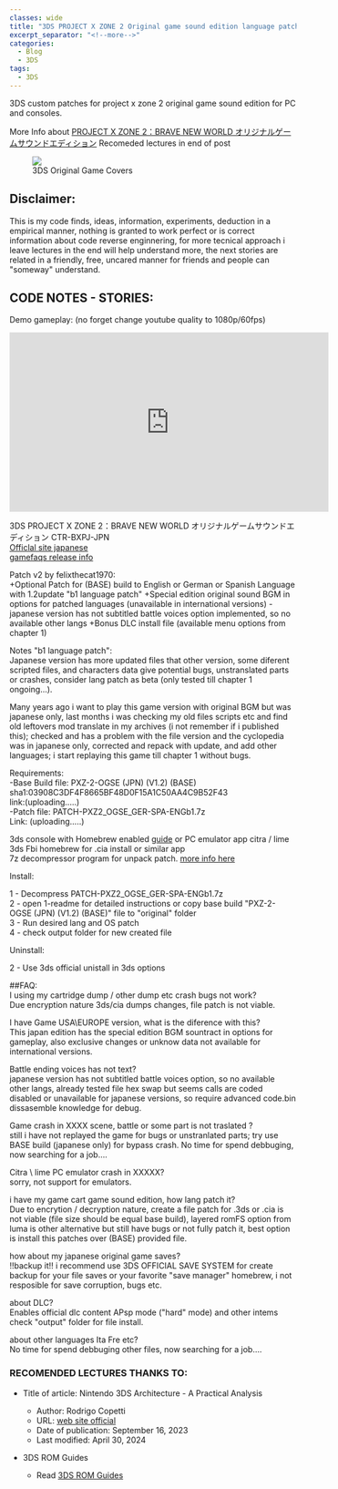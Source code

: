 ```yaml
---
classes: wide
title: "3DS PROJECT X ZONE 2 Original game sound edition language patch"
excerpt_separator: "<!--more-->"
categories:
  - Blog
  - 3DS
tags:
  - 3DS
---
```


3DS custom patches for project x zone 2 original game sound edition for PC and consoles.

<!--more-->

More Info about [PROJECT X ZONE 2：BRAVE NEW WORLD オリジナルゲームサウンドエディション](https://projectxzone.fandom.com/wiki/Project_X_Zone_2)
Recomeded lectures in end of post

<figure class="third">
<a href="/gamepatches-blog/assets/images/pxz2ogse.jpg"><img src="/gamepatches-blog/assets/images/pxz2ogse.jpg"></a>
	<figcaption>3DS Original Game Covers</figcaption>
</figure>

## Disclaimer:
This is my code finds, ideas, information, experiments, deduction in a empirical manner, nothing is granted to work perfect or is correct information about code reverse enginnering, for more tecnical approach i leave lectures in the end will help understand more, the next stories are related in a friendly, free, uncared manner for friends and people can "someway" understand. 

## CODE NOTES - STORIES:
Demo gameplay: (no forget change youtube quality to 1080p/60fps)

<iframe width="560" height="315" src="https://www.youtube.com/embed/C7OIBbZ13-M?si=yCsx8Ew5g2C1qA7Y" title="YouTube video player" frameborder="0" allow="accelerometer; autoplay; clipboard-write; encrypted-media; gyroscope; picture-in-picture; web-share" referrerpolicy="strict-origin-when-cross-origin" allowfullscreen></iframe>

3DS PROJECT X ZONE 2：BRAVE NEW WORLD オリジナルゲームサウンドエディション CTR-BXPJ-JPN  
[Officlal site japanese](https://pxz2.bn-ent.net/)  
[gamefaqs release info](https://gamefaqs.gamespot.com/3ds/146043-project-x-zone-2/data)  

Patch v2 by felixthecat1970:  
+Optional Patch for (BASE) build to English or German or Spanish Language with 1.2update "b1 language patch"
+Special edition original sound BGM in options for patched languages (unavailable in international versions)
-japanese version has not subtitled battle voices option implemented, so no available other langs
+Bonus DLC install file (available menu options from chapter 1)

Notes "b1 language patch":  
Japanese version has more updated files that other version, some diferent scripted files, and characters data give potential bugs, unstranslated parts or crashes, consider lang patch as beta (only tested till chapter 1 ongoing...).    

Many years ago i want to play this game version with original BGM but was japanese only, last months i was checking my old files scripts etc and find old leftovers mod translate in my archives (i not remember if i published this); checked and has a problem with the file version and the cyclopedia was in japanese only, corrected and repack with update, and add other languages; i start replaying this game till chapter 1 without bugs.

Requirements:  
-Base Build file: PXZ-2-OGSE (JPN) (V1.2) (BASE)  
 sha1:03908C3DF4F8665BF48D0F15A1C50AA4C9B52F43  
 link:(uploading.....)  
-Patch file: PATCH-PXZ2_OGSE_GER-SPA-ENGb1.7z  
 Link: (uploading.....)  

3ds console with Homebrew enabled [guide](https://3ds.hacks.guide/) or PC emulator app citra / lime  
3ds Fbi homebrew for .cia install or similar app  
7z decompressor program for unpack patch. [more info here](https://www.7-zip.org/7z.html)  
	
Install:   

1 - Decompress PATCH-PXZ2_OGSE_GER-SPA-ENGb1.7z   
2 - open 1-readme for detailed instructions or copy base build "PXZ-2-OGSE (JPN) (V1.2) (BASE)" file to "original" folder  
3 - Run desired lang and OS patch  
4 - check output folder for new created file  

Uninstall:  

2 - Use 3ds official unistall in 3ds options  

##FAQ:  
I using my cartridge dump / other dump etc crash bugs not work?  
Due encryption nature 3ds/cia dumps changes, file patch is not viable. 

I have Game USA\EUROPE version, what is the diference with this?  
This japan edition has the special edition BGM sountract in options for gameplay, also exclusive changes or unknow data not available for international versions.

Battle ending voices has not text?  
japanese version has not subtitled battle voices option, so no available other langs, already tested file hex swap but seems calls are coded disabled or unavailable for japanese versions, so require advanced code.bin dissasemble knowledge for debug.

Game crash in XXXX scene, battle or some part is not traslated ?  
still i have not replayed the game for bugs or unstranlated parts; try use BASE build (japanese only) for bypass crash. No time for spend debbuging, now searching for a job....

Citra \ lime PC emulator crash in XXXXX?  
sorry, not support for emulators.

i have my game cart game sound edition, how lang patch it?  
Due to encrytion / decryption nature, create a file patch for .3ds or .cia is not viable (file size should be equal base build), layered romFS option from luma is other alternative but still have bugs or not fully patch it, best option is install this patches over (BASE) provided file.

how about my japanese original game saves?  
!!backup it!! i recommend use 3DS OFFICIAL SAVE SYSTEM for create backup for your file saves or your favorite "save manager" homebrew, i not resposible for save corruption, bugs etc.

about DLC?  
Enables official dlc content APsp mode ("hard" mode) and other intems check "output" folder for file install.

about other languages Ita Fre etc?  
No time for spend debbuging other files, now searching for a job....

### RECOMENDED LECTURES THANKS TO:  
- Title of article: Nintendo 3DS Architecture - A Practical Analysis  
  - Author: Rodrigo Copetti  
  - URL: [web site official](https://www.copetti.org/writings/consoles/nintendo-3ds/)  
  - Date of publication: September 16, 2023  
  - Last modified: April 30, 2024  
	
- 3DS ROM Guides   
  - Read [3DS ROM Guides](https://github.com/ihaveamac/3DS-rom-tools/wiki) 